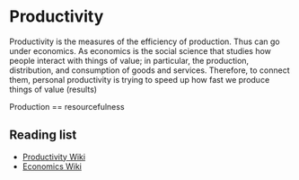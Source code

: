 # Productivity

Productivity is the measures of the efficiency of production. Thus can go under economics. As economics is the social science that studies how people interact with things of value; in particular, the production, distribution, and consumption of goods and services. Therefore, to connect them, personal productivity is trying to speed up how fast we produce things of value \(results\)

Production == resourcefulness

## Reading list

* [Productivity Wiki](https://en.wikipedia.org/wiki/Productivity)
* [Economics Wiki](https://en.wikipedia.org/wiki/Economics)

